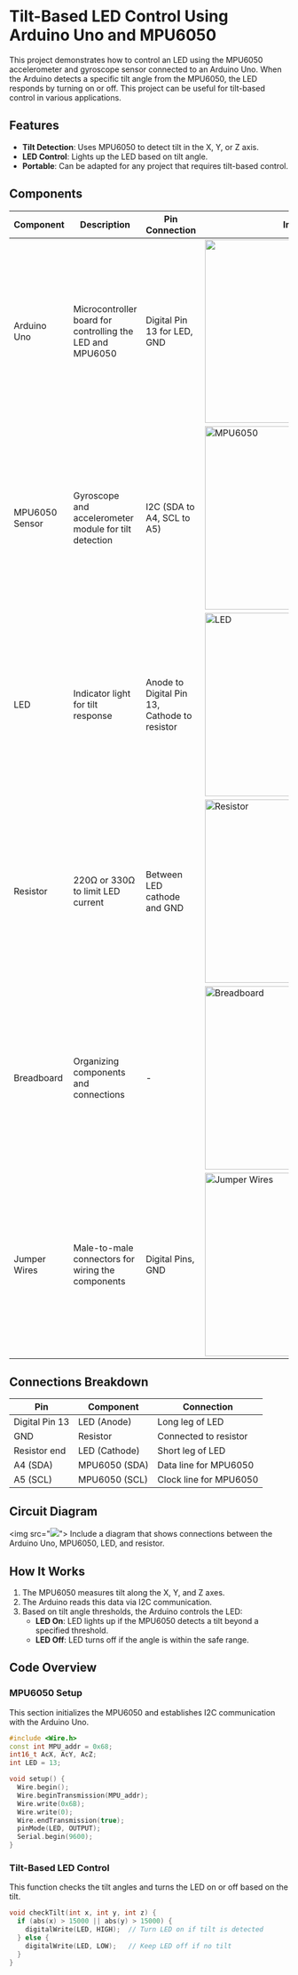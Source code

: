 # Tilt-Based LED Control Using Arduino Uno and MPU6050

This project demonstrates how to control an LED using the MPU6050 accelerometer and gyroscope sensor connected to an Arduino Uno. When the Arduino detects a specific tilt angle from the MPU6050, the LED responds by turning on or off. This project can be useful for tilt-based control in various applications.

## Features
- **Tilt Detection**: Uses MPU6050 to detect tilt in the X, Y, or Z axis.
- **LED Control**: Lights up the LED based on tilt angle.
- **Portable**: Can be adapted for any project that requires tilt-based control.

## Components 

| Component           | Description                                             | Pin Connection                | Image                                       |
|---------------------|---------------------------------------------------------|-------------------------------|---------------------------------------------|
| Arduino Uno         | Microcontroller board for controlling the LED and MPU6050 | Digital Pin 13 for LED, GND   | <img src="https://github.com/user-attachments/assets/a1a7b740-eb80-467c-aaae-e88018584c9d" width="330"> |
| MPU6050 Sensor      | Gyroscope and accelerometer module for tilt detection   | I2C (SDA to A4, SCL to A5)     | <img src="https://github.com/user-attachments/assets/62f5f655-a1e6-48eb-b8ba-319de83b77c3" alt="MPU6050" width="330"> |
| LED                 | Indicator light for tilt response                        | Anode to Digital Pin 13, Cathode to resistor | <img src="https://github.com/user-attachments/assets/265a4442-a139-4051-82f5-eb93e849d90a" alt="LED" width="330">  |
| Resistor            | 220Ω or 330Ω to limit LED current                       | Between LED cathode and GND    | <img src="https://github.com/user-attachments/assets/ce9a677e-3ba4-4b60-9420-2f1fa8915891" alt="Resistor" width="330">  |
| Breadboard          | Organizing components and connections                   | -                             | <img src="https://github.com/user-attachments/assets/0b694d76-3eea-4123-a352-6cec240d29b1" alt="Breadboard" width="330">  |
| Jumper Wires        | Male-to-male connectors for wiring the components       | Digital Pins, GND              | <img src="https://github.com/user-attachments/assets/b21f7fa1-e0f0-46e0-b93c-fa01bac3a849" alt="Jumper Wires" width="330">  |


## Connections Breakdown

| **Pin**      | **Component**    | **Connection**         |
|--------------|------------------|------------------------|
| Digital Pin 13 | LED (Anode)    | Long leg of LED       |
| GND          | Resistor         | Connected to resistor |
| Resistor end | LED (Cathode)    | Short leg of LED      |
| A4 (SDA)     | MPU6050 (SDA)    | Data line for MPU6050 |
| A5 (SCL)     | MPU6050 (SCL)    | Clock line for MPU6050 |

## Circuit Diagram
<img src="<img src="https://github.com/user-attachments/assets/1299b173-764b-415f-aef3-6cea27840ccd">">
Include a diagram that shows connections between the Arduino Uno, MPU6050, LED, and resistor.
## How It Works
1. The MPU6050 measures tilt along the X, Y, and Z axes.
2. The Arduino reads this data via I2C communication.
3. Based on tilt angle thresholds, the Arduino controls the LED:
   - **LED On**: LED lights up if the MPU6050 detects a tilt beyond a specified threshold.
   - **LED Off**: LED turns off if the angle is within the safe range.

## Code Overview

### MPU6050 Setup
This section initializes the MPU6050 and establishes I2C communication with the Arduino Uno.

```cpp
#include <Wire.h>
const int MPU_addr = 0x68;
int16_t AcX, AcY, AcZ;
int LED = 13;

void setup() {
  Wire.begin();
  Wire.beginTransmission(MPU_addr);
  Wire.write(0x6B);
  Wire.write(0);
  Wire.endTransmission(true);
  pinMode(LED, OUTPUT);
  Serial.begin(9600);
}

```

### Tilt-Based LED Control
This function checks the tilt angles and turns the LED on or off based on the tilt.

```cpp
void checkTilt(int x, int y, int z) {
  if (abs(x) > 15000 || abs(y) > 15000) {
    digitalWrite(LED, HIGH);  // Turn LED on if tilt is detected
  } else {
    digitalWrite(LED, LOW);   // Keep LED off if no tilt
  }
}

```


